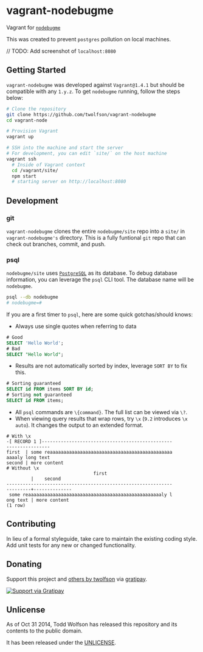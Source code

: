 # vagrant-nodebugme

Vagrant for [`nodebugme`][]

This was created to prevent `postgres` pollution on local machines.

// TODO: Add screenshot of `localhost:8080`

[`nodebugme`]: https://github.com/nodebugme/site

## Getting Started
`vagrant-nodebugme` was developed against `Vagrant@1.4.1` but should be compatible with any `1.y.z`. To get `nodebugme` running, follow the steps below:

```bash
# Clone the repository
git clone https://github.com/twolfson/vagrant-nodebugme
cd vagrant-node

# Provision Vagrant
vagrant up

# SSH into the machine and start the server
# For development, you can edit `site/` on the host machine
vagrant ssh
  # Inside of Vagrant context
  cd /vagrant/site/
  npm start
  # starting server on http://localhost:8080
```

## Development
### git
`vagrant-nodebugme` clones the entire `nodebugme/site` repo into a `site/` in `vagrant-nodebugme's` directory. This is a fully funtional `git` repo that can check out branches, commit, and push.

### psql
`nodebugme/site` uses [`PostgreSQL`][] as its database. To debug database information, you can leverage the `psql` CLI tool. The database name will be `nodebugme`.

```bash
psql --db nodebugme
# nodebugme=#
```

If you are a first timer to `psql`, here are some quick gotchas/should knows:

- Always use single quotes when referring to data

```sql
# Good
SELECT 'Hello World';
# Bad
SELECT "Hello World";
```

- Results are not automatically sorted by index, leverage `SORT BY` to fix this.

```sql
# Sorting guaranteed
SELECT id FROM items SORT BY id;
# Sorting not guaranteed
SELECT id FROM items;
```

- All `psql` commands are `\{command}`. The full list can be viewed via `\?`.
- When viewing query results that wrap rows, try `\x` (`9.2` introduces `\x auto`). It changes the output to an extended format.

```
# With \x
-[ RECORD 1 ]------------------------------------------------
----------------
first  | some reaaaaaaaaaaaaaaaaaaaaaaaaaaaaaaaaaaaaaaaaaaaaa
aaaaly long text
second | more content
# Without \x
                                first
         |    second
-------------------------------------------------------------
---------+--------------
 some reaaaaaaaaaaaaaaaaaaaaaaaaaaaaaaaaaaaaaaaaaaaaaaaaaly l
ong text | more content
(1 row)
```

[`PostgreSQL`]: http://www.postgresql.org/

## Contributing
In lieu of a formal styleguide, take care to maintain the existing coding style. Add unit tests for any new or changed functionality.

## Donating
Support this project and [others by twolfson][gratipay] via [gratipay][].

[![Support via Gratipay][gratipay-badge]][gratipay]

[gratipay-badge]: https://cdn.rawgit.com/gratipay/gratipay-badge/2.x.x/dist/gratipay.png
[gratipay]: https://www.gratipay.com/twolfson/

## Unlicense
As of Oct 31 2014, Todd Wolfson has released this repository and its contents to the public domain.

It has been released under the [UNLICENSE][].

[UNLICENSE]: UNLICENSE

